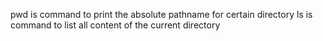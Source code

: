 pwd is command to print the absolute pathname for certain directory
ls is command to list all content of the current directory

